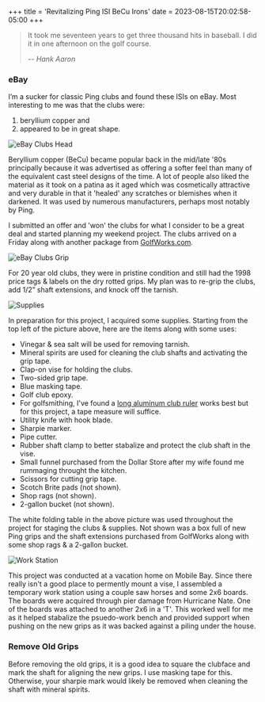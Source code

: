 +++
title = 'Revitalizing Ping ISI BeCu Irons'
date = 2023-08-15T20:02:58-05:00
+++

> It took me seventeen years to get three thousand hits in baseball. I did it in one afternoon on the golf course.
>
> -- <cite>Hank Aaron</cite>

### eBay

I’m a sucker for classic Ping clubs and found these ISIs on eBay.  Most interesting to me was that the clubs were: 
1) beryllium copper and 
2) appeared to be in great shape.

![eBay Clubs Head](../../golf_images/golf_8000.jpg)

Beryllium copper (BeCu) became popular back in the mid/late '80s principally because it was advertised as offering a softer feel than many of the equivalent cast steel designs of the time. A lot of people also liked the material as it took on a patina as it aged which was cosmetically attractive and very durable in that it 'healed' any scratches or blemishes when it darkened. It was used by numerous manufacturers, perhaps most notably by Ping.

I submitted an offer and 'won' the clubs for what I consider to be a great deal and started planning my weekend project.  The clubs arrived on a Friday along with another package from [GolfWorks.com](https://www.golfworks.com/).

![eBay Clubs Grip](../../golf_images/golf_8001.jpg)

For 20 year old clubs, they were in pristine condition and still had the 1998 price tags & labels on the dry rotted grips. My plan was to re-grip the clubs, add 1/2” shaft extensions, and knock off the tarnish.

![Supplies](../../golf_images/golf_8233.jpg)

In preparation for this project, I acquired some supplies.  Starting from the top left of the picture above, here are the items along with some uses:
- Vinegar & sea salt will be used for removing tarnish.
- Mineral spirits are used for cleaning the club shafts and activating the grip tape.
- Clap-on vise for holding the clubs.
- Two-sided grip tape.
- Blue masking tape.
- Golf club epoxy.
- For golfsmithing, I've found a [long aluminum club ruler](https://www.golfworks.com/the-golfworks-48-aluminum-golf-club-ruler/p/rul48/) works best but for this project, a tape measure will suffice.
- Utility knife with hook blade.
- Sharpie marker.
- Pipe cutter.
- Rubber shaft clamp to better stabalize and protect the club shaft in the vise.
- Small funnel purchased from the Dollar Store after my wife found me rummaging throught the kitchen.
- Scissors for cutting grip tape.
- Scotch Brite pads (not shown).
- Shop rags (not shown).
- 2-gallon bucket (not shown).

The white folding table in the above picture was used throughout the project for staging the clubs & supplies.  Not shown was a box full of new Ping grips and the shaft extensions purchased from GolfWorks along with some shop rags & a 2-gallon bucket.

![Work Station](../../golf_images/golf_8171.jpg)

This project was conducted at a vacation home on Mobile Bay.  Since there really isn't a good place to permently mount a vise, I assembled a temporary work station using a couple saw horses and some 2x6 boards.  The boards were acquired through pier damage from Hurricane Nate.  One of the boards was attached to another 2x6 in a 'T'.  This worked well for me as it helped stabalize the psuedo-work bench and provided support when pushing on the new grips as it was backed against a piling under the house.

### Remove Old Grips

Before removing the old grips, it is a good idea to square the clubface and mark the shaft for aligning the new grips.  I use masking tape for this.  Otherwise, your sharpie mark would likely be removed when cleaning the shaft with mineral spirits.

